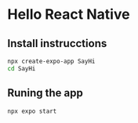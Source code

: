 # Hello React Native

## Install instrucctions
```sh
npx create-expo-app SayHi
cd SayHi
```
## Runing the app
```sh
npx expo start
```